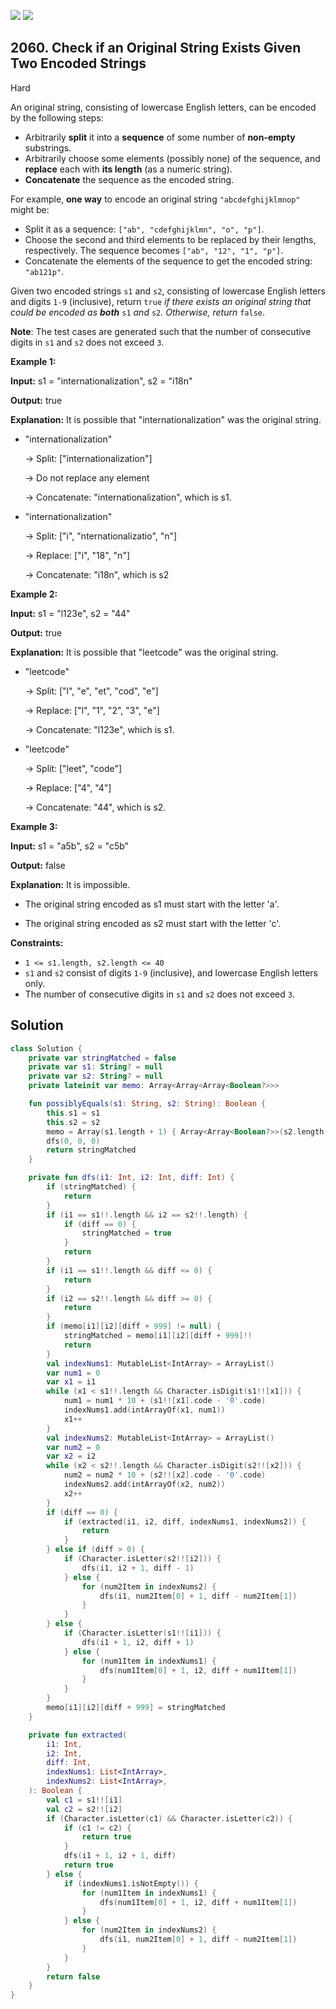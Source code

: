 [![](https://img.shields.io/github/stars/javadev/LeetCode-in-Kotlin?label=Stars&style=flat-square)](https://github.com/javadev/LeetCode-in-Kotlin)
[![](https://img.shields.io/github/forks/javadev/LeetCode-in-Kotlin?label=Fork%20me%20on%20GitHub%20&style=flat-square)](https://github.com/javadev/LeetCode-in-Kotlin/fork)

## 2060\. Check if an Original String Exists Given Two Encoded Strings

Hard

An original string, consisting of lowercase English letters, can be encoded by the following steps:

*   Arbitrarily **split** it into a **sequence** of some number of **non-empty** substrings.
*   Arbitrarily choose some elements (possibly none) of the sequence, and **replace** each with **its length** (as a numeric string).
*   **Concatenate** the sequence as the encoded string.

For example, **one way** to encode an original string `"abcdefghijklmnop"` might be:

*   Split it as a sequence: `["ab", "cdefghijklmn", "o", "p"]`.
*   Choose the second and third elements to be replaced by their lengths, respectively. The sequence becomes `["ab", "12", "1", "p"]`.
*   Concatenate the elements of the sequence to get the encoded string: `"ab121p"`.

Given two encoded strings `s1` and `s2`, consisting of lowercase English letters and digits `1-9` (inclusive), return `true` _if there exists an original string that could be encoded as **both**_ `s1` _and_ `s2`_. Otherwise, return_ `false`.

**Note**: The test cases are generated such that the number of consecutive digits in `s1` and `s2` does not exceed `3`.

**Example 1:**

**Input:** s1 = "internationalization", s2 = "i18n"

**Output:** true

**Explanation:** It is possible that "internationalization" was the original string. 

- "internationalization" 
  
    -> Split: ["internationalization"] 
  
    -> Do not replace any element 
    
    -> Concatenate: "internationalization", which is s1. 
    
- "internationalization" 
  
    -> Split: ["i", "nternationalizatio", "n"]
  
    -> Replace: ["i", "18", "n"] 
  
    -> Concatenate: "i18n", which is s2

**Example 2:**

**Input:** s1 = "l123e", s2 = "44"

**Output:** true

**Explanation:** It is possible that "leetcode" was the original string. 

- "leetcode" 
  
    -> Split: ["l", "e", "et", "cod", "e"] 
  
    -> Replace: ["l", "1", "2", "3", "e"] 
  
    -> Concatenate: "l123e", which is s1. 
    
- "leetcode" 
  
    -> Split: ["leet", "code"] 
  
    -> Replace: ["4", "4"] 
  
    -> Concatenate: "44", which is s2.

**Example 3:**

**Input:** s1 = "a5b", s2 = "c5b"

**Output:** false

**Explanation:** It is impossible. 

- The original string encoded as s1 must start with the letter 'a'. 

- The original string encoded as s2 must start with the letter 'c'.

**Constraints:**

*   `1 <= s1.length, s2.length <= 40`
*   `s1` and `s2` consist of digits `1-9` (inclusive), and lowercase English letters only.
*   The number of consecutive digits in `s1` and `s2` does not exceed `3`.

## Solution

```kotlin
class Solution {
    private var stringMatched = false
    private var s1: String? = null
    private var s2: String? = null
    private lateinit var memo: Array<Array<Array<Boolean?>>>

    fun possiblyEquals(s1: String, s2: String): Boolean {
        this.s1 = s1
        this.s2 = s2
        memo = Array(s1.length + 1) { Array<Array<Boolean?>>(s2.length + 1) { arrayOfNulls(2000) } }
        dfs(0, 0, 0)
        return stringMatched
    }

    private fun dfs(i1: Int, i2: Int, diff: Int) {
        if (stringMatched) {
            return
        }
        if (i1 == s1!!.length && i2 == s2!!.length) {
            if (diff == 0) {
                stringMatched = true
            }
            return
        }
        if (i1 == s1!!.length && diff <= 0) {
            return
        }
        if (i2 == s2!!.length && diff >= 0) {
            return
        }
        if (memo[i1][i2][diff + 999] != null) {
            stringMatched = memo[i1][i2][diff + 999]!!
            return
        }
        val indexNums1: MutableList<IntArray> = ArrayList()
        var num1 = 0
        var x1 = i1
        while (x1 < s1!!.length && Character.isDigit(s1!![x1])) {
            num1 = num1 * 10 + (s1!![x1].code - '0'.code)
            indexNums1.add(intArrayOf(x1, num1))
            x1++
        }
        val indexNums2: MutableList<IntArray> = ArrayList()
        var num2 = 0
        var x2 = i2
        while (x2 < s2!!.length && Character.isDigit(s2!![x2])) {
            num2 = num2 * 10 + (s2!![x2].code - '0'.code)
            indexNums2.add(intArrayOf(x2, num2))
            x2++
        }
        if (diff == 0) {
            if (extracted(i1, i2, diff, indexNums1, indexNums2)) {
                return
            }
        } else if (diff > 0) {
            if (Character.isLetter(s2!![i2])) {
                dfs(i1, i2 + 1, diff - 1)
            } else {
                for (num2Item in indexNums2) {
                    dfs(i1, num2Item[0] + 1, diff - num2Item[1])
                }
            }
        } else {
            if (Character.isLetter(s1!![i1])) {
                dfs(i1 + 1, i2, diff + 1)
            } else {
                for (num1Item in indexNums1) {
                    dfs(num1Item[0] + 1, i2, diff + num1Item[1])
                }
            }
        }
        memo[i1][i2][diff + 999] = stringMatched
    }

    private fun extracted(
        i1: Int,
        i2: Int,
        diff: Int,
        indexNums1: List<IntArray>,
        indexNums2: List<IntArray>,
    ): Boolean {
        val c1 = s1!![i1]
        val c2 = s2!![i2]
        if (Character.isLetter(c1) && Character.isLetter(c2)) {
            if (c1 != c2) {
                return true
            }
            dfs(i1 + 1, i2 + 1, diff)
            return true
        } else {
            if (indexNums1.isNotEmpty()) {
                for (num1Item in indexNums1) {
                    dfs(num1Item[0] + 1, i2, diff + num1Item[1])
                }
            } else {
                for (num2Item in indexNums2) {
                    dfs(i1, num2Item[0] + 1, diff - num2Item[1])
                }
            }
        }
        return false
    }
}
```